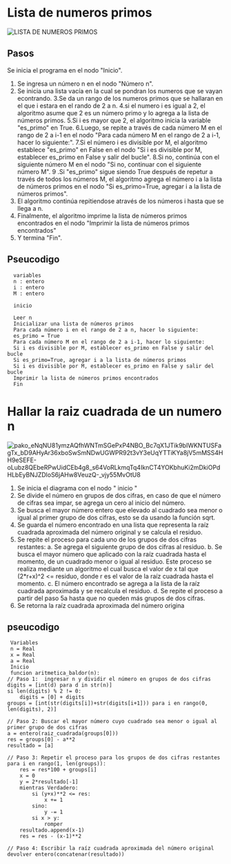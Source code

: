 # Lista de numeros primos
![LISTA DE NUMEROS PRIMOS ](https://user-images.githubusercontent.com/124607325/221423790-bd4e997c-6036-4fed-ad27-22695ea9a88b.png)

## Pasos
Se inicia el programa en el nodo "Inicio".

1. Se ingresa un número n en el nodo "Número n".
2. Se inicia una lista vacía  en la cual se pondran los numeros que se vayan econtrando.
3.Se da un rango de los numeros primos que se hallaran en el que i estara en el rando de 2 a n.
4.si el numero i es igual a 2, el algoritmo asume que 2 es un número primo y lo agrega a la lista de números primos.
5.Si i es mayor que 2, el algoritmo inicia la variable "es_primo" en True.
6.Luego, se repite a través de cada número M en el rango de 2 a i-1 en el nodo "Para cada número M en el rango de 2 a i-1, hacer lo siguiente:".
7.Si el número i es divisible por M, el algoritmo establece "es_primo" en False en el nodo "Si i es divisible por M, establecer es_primo en False y salir del bucle".
8.Si no, continúa con el siguiente número M en el nodo "Si no, continuar con el siguiente número M".
9 .Si "es_primo" sigue siendo True después de repetur a través de todos los números M, el algoritmo agrega el número i a la lista de números primos en el nodo "Si es_primo=True, agregar i a la lista de números primos".
10. El algoritmo continúa repitiendose através de los números i hasta que se llega a n.
11. Finalmente, el algoritmo imprime la lista de números primos encontrados en el nodo "Imprimir la lista de números primos encontrados" 
12. Y  termina  "Fin".

## Pseucodigo 
      variables
      n : entero
      i : entero
      M : entero
      
      inicio
    
      Leer n
      Inicializar una lista de números primos
      Para cada número i en el rango de 2 a n, hacer lo siguiente:
      es_primo = True
      Para cada número M en el rango de 2 a i-1, hacer lo siguiente:
      Si i es divisible por M, establecer es_primo en False y salir del bucle
      Si es_primo=True, agregar i a la lista de números primos
      Si i es divisible por M, establecer es_primo en False y salir del bucle
      Imprimir la lista de números primos encontrados
      Fin

# Hallar la raiz cuadrada de un numero n
![pako_eNqNU81ymzAQfhWNTmSGePxP4NBO_Bc7qX1JTik9bIWKNTUSFagTx_bD9AHyAr36xboSwSmNDwUGWPR92t3vY3eUqYTTiKYa8jV5mMSS4HH9eSEFE-oLubz8QEbeRPwUidCEb4g8_s64VoRLkmqTq4IknCT4YOKbhuKi2mDkiOPdHLbEyBNJZDloS6jAHw8VeuzQ-_vjy55MvOtU8](https://user-images.githubusercontent.com/124607325/221444135-ac26f014-c526-4088-b03b-9b28cd3b2a67.png)

1. Se inicia el diagrama con el nodo " inicio "
2. Se  divide el número en grupos de dos cifras, en caso de que el número de cifras sea impar, se agrega un cero al inicio del número.
3. Se  busca el mayor número entero que elevado al cuadrado sea menor o igual al primer grupo de dos cifras, esto se da usando la función sqrt.
4. Se guarda el número encontrado en una lista que representa la raíz cuadrada aproximada del número original y se calcula el residuo.
5. Se repite el proceso para cada uno de los grupos de dos cifras restantes:
a. Se agrega el siguiente grupo de dos cifras al residuo.
b. Se busca el mayor número que aplicado con la raíz cuadrada hasta el momento,  de un cuadrado menor o igual al residuo. Este proceso se realiza mediante un algoritmo el cual busca el valor de x tal que (2*r+x)^2 <= residuo, donde r es el valor de la raíz cuadrada hasta el momento.
c. El número encontrado se agrega a la lista de la raíz cuadrada aproximada y se recalcula el residuo.
d. Se repite el proceso a partir del paso 5a hasta que no queden más grupos de dos cifras.
6. Se retorna la raíz cuadrada aproximada del número origina


## pseucodigo 
     Variables 
     n = Real 
     x = Real
     a = Real
     Inicio 
     funcion aritmetica_baldor(n):
    // Paso 1:  ingresar n y dividir el número en grupos de dos cifras
    digits = [int(d) para d in str(n)]
    si len(digits) % 2 != 0:
        digits = [0] + digits
    groups = [int(str(digits[i])+str(digits[i+1])) para i en rango(0, len(digits), 2)]
    
    // Paso 2: Buscar el mayor número cuyo cuadrado sea menor o igual al primer grupo de dos cifras
    a = entero(raiz_cuadrada(groups[0]))
    res = groups[0] - a**2
    resultado = [a]
    
    // Paso 3: Repetir el proceso para los grupos de dos cifras restantes
    para i en rango(1, len(groups)):
        res = res*100 + groups[i]
        x = 0
        y = 2*resultado[-1]
        mientras Verdadero:
            si (y+x)**2 <= res:
                x += 1
            sino:
                y -= 1
            si x > y:
                romper
        resultado.append(x-1)
        res = res - (x-1)**2
    
    // Paso 4: Escribir la raíz cuadrada aproximada del número original
    devolver entero(concatenar(resultado))
